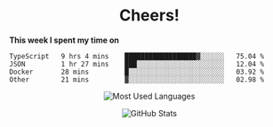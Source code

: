<h1 align="center">Cheers!</h1>

**This week I spent my time on**
<!--START_SECTION:waka-->

```text
TypeScript   9 hrs 4 mins    ██████████████████▓░░░░░░   75.04 %
JSON         1 hr 27 mins    ███░░░░░░░░░░░░░░░░░░░░░░   12.04 %
Docker       28 mins         █░░░░░░░░░░░░░░░░░░░░░░░░   03.92 %
Other        21 mins         ▓░░░░░░░░░░░░░░░░░░░░░░░░   02.98 %
```

<!--END_SECTION:waka-->

<p align="center"><img src="https://github-readme-stats.vercel.app/api/top-langs/?username=thnkrn&layout=compact&hide=html&theme=tokyonight" alt="Most Used Languages" /></p>

<p align="center"><img src="https://github-readme-stats.vercel.app/api?username=thnkrn&show_icons=true&count_private=true&theme=tokyonight" alt="GitHub Stats" /></p>

<!-- <p align="center"><a href="https://wakatime.com"><img src="https://wakatime.com/share/@thnkrn/40092326-d1bd-471b-89da-9a7c63939402.png" /></p>
 -->
